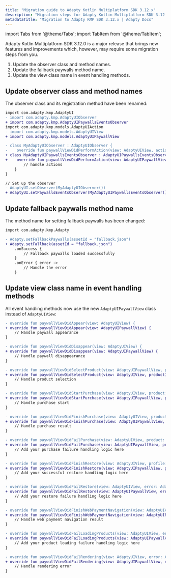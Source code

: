 ```yaml
---
title: "Migration guide to Adapty Kotlin Multiplatform SDK 3.12.x"
description: "Migration steps for Adapty Kotlin Multiplatform SDK 3.12.x"
metadataTitle: "Migration to Adapty KMP SDK 3.12.x | Adapty Docs"
---
```


import Tabs from '@theme/Tabs';
import TabItem from '@theme/TabItem';

Adapty Kotlin Multiplatform SDK 3.12.0 is a major release that brings new features and improvements which, however, may require some migration steps from you.

1. Update the observer class and method names.
2. Update the fallback paywalls method name.
3. Update the view class name in event handling methods.

## Update observer class and method names

The observer class and its registration method have been renamed:

```diff
import com.adapty.kmp.AdaptyUI
- import com.adapty.kmp.AdaptyUIObserver
+ import com.adapty.kmp.AdaptyUIPaywallsEventsObserver
import com.adapty.kmp.models.AdaptyUIAction
- import com.adapty.kmp.models.AdaptyUIView
+ import com.adapty.kmp.models.AdaptyUIPaywallView

- class MyAdaptyUIObserver : AdaptyUIObserver {
-    override fun paywallViewDidPerformAction(view: AdaptyUIView, action: AdaptyUIAction) {
+ class MyAdaptyUIPaywallsEventsObserver : AdaptyUIPaywallsEventsObserver {
+    override fun paywallViewDidPerformAction(view: AdaptyUIPaywallView, action: AdaptyUIAction) {
        // handle actions
    }
}

// Set up the observer
- AdaptyUI.setObserver(MyAdaptyUIObserver())
+ AdaptyUI.setPaywallsEventsObserver(MyAdaptyUIPaywallsEventsObserver())
```

## Update fallback paywalls method name

The method name for setting fallback paywalls has been changed:

```diff showLineNumbers
import com.adapty.kmp.Adapty

- Adapty.setFallbackPaywalls(assetId = "fallback.json")
+ Adapty.setFallback(assetId = "fallback.json")
    .onSuccess { 
        // Fallback paywalls loaded successfully
    }
    .onError { error ->
        // Handle the error
    }
```

## Update view class name in event handling methods

All event handling methods now use the new `AdaptyUIPaywallView` class instead of `AdaptyUIView`:

```diff
- override fun paywallViewDidAppear(view: AdaptyUIView) {
+ override fun paywallViewDidAppear(view: AdaptyUIPaywallView) {
    // Handle paywall appearance
}

- override fun paywallViewDidDisappear(view: AdaptyUIView) {
+ override fun paywallViewDidDisappear(view: AdaptyUIPaywallView) {
    // Handle paywall disappearance
}

- override fun paywallViewDidSelectProduct(view: AdaptyUIPaywallView, productId: String) {
+ override fun paywallViewDidSelectProduct(view: AdaptyUIView, productId: String) {
    // Handle product selection
}

- override fun paywallViewDidStartPurchase(view: AdaptyUIView, product: AdaptyPaywallProduct) {
+ override fun paywallViewDidStartPurchase(view: AdaptyUIPaywallView, product: AdaptyPaywallProduct) {
    // Handle purchase start
}

- override fun paywallViewDidFinishPurchase(view: AdaptyUIView, product: AdaptyPaywallProduct, purchaseResult: AdaptyPurchaseResult) {
+ override fun paywallViewDidFinishPurchase(view: AdaptyUIPaywallView, product: AdaptyPaywallProduct, purchaseResult: AdaptyPurchaseResult) {
    // Handle purchase result
}

- override fun paywallViewDidFailPurchase(view: AdaptyUIView, product: AdaptyPaywallProduct, error: AdaptyError) {
+ override fun paywallViewDidFailPurchase(view: AdaptyUIPaywallView, product: AdaptyPaywallProduct, error: AdaptyError) {
    // Add your purchase failure handling logic here
}

- override fun paywallViewDidFinishRestore(view: AdaptyUIView, profile: AdaptyProfile) {
+ override fun paywallViewDidFinishRestore(view: AdaptyUIPaywallView, profile: AdaptyProfile) {
    // Add your successful restore handling logic here
}

- override fun paywallViewDidFailRestore(view: AdaptyUIView, error: AdaptyError) {
+ override fun paywallViewDidFailRestore(view: AdaptyUIPaywallView, error: AdaptyError) {
    // Add your restore failure handling logic here
}

- override fun paywallViewDidFinishWebPaymentNavigation(view: AdaptyUIView, product: AdaptyPaywallProduct?, error: AdaptyError?) {
+ override fun paywallViewDidFinishWebPaymentNavigation(view: AdaptyUIPaywallView, product: AdaptyPaywallProduct?, error: AdaptyError?) {
    // Handle web payment navigation result
}

- override fun paywallViewDidFailLoadingProducts(view: AdaptyUIView, error: AdaptyError) {
+ override fun paywallViewDidFailLoadingProducts(view: AdaptyUIPaywallView, error: AdaptyError) {
    // Add your product loading failure handling logic here
}

- override fun paywallViewDidFailRendering(view: AdaptyUIView, error: AdaptyError) {
+ override fun paywallViewDidFailRendering(view: AdaptyUIPaywallView, error: AdaptyError) {
    // Handle rendering error
}
```